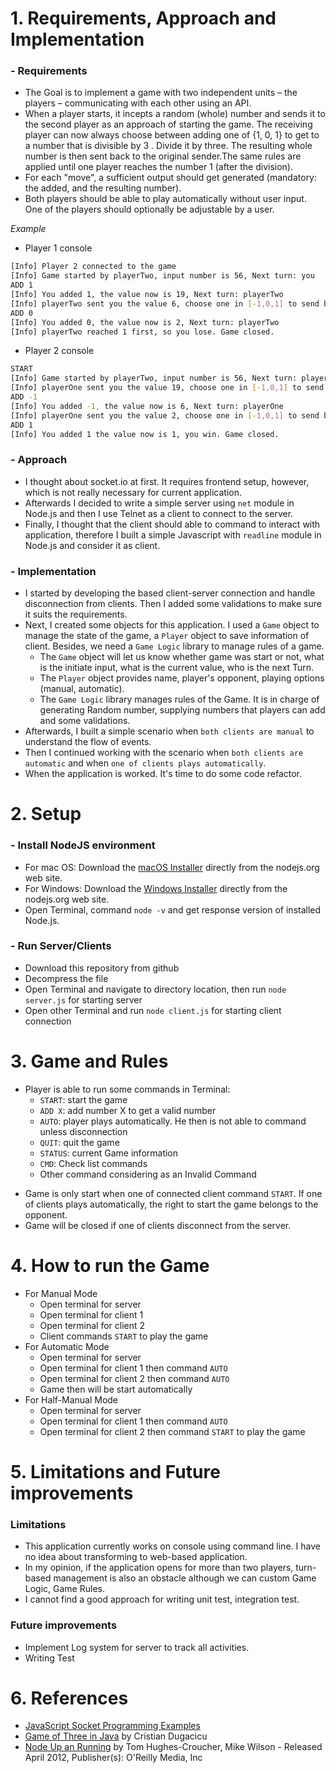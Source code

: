 # 1. Requirements, Approach and Implementation
### - Requirements
* The Goal is to implement a game with two independent units – the players –
communicating with each other using an API.
* When a player starts, it incepts a random (whole) number and sends it to the second
player as an approach of starting the game. The receiving player can now always choose between adding one of {1, 0, 1} to get to a number that is divisible by 3 . Divide it by three. The resulting whole number is then sent back to the original sender.The same rules are applied until one player reaches the number 1 (after the division).
* For each "move", a sufficient output should get generated (mandatory: the added, and
the resulting number).
* Both players should be able to play automatically without user input. One of the players
should optionally be adjustable by a user.

*Example*
* Player 1 console
```sh
[Info] Player 2 connected to the game
[Info] Game started by playerTwo, input number is 56, Next turn: you
ADD 1
[Info] You added 1, the value now is 19, Next turn: playerTwo
[Info] playerTwo sent you the value 6, choose one in [-1,0,1] to send back
ADD 0
[Info] You added 0, the value now is 2, Next turn: playerTwo
[Info] playerTwo reached 1 first, so you lose. Game closed.
```
* Player 2 console
```sh
START
[Info] Game started by playerTwo, input number is 56, Next turn: playerOne
[Info] playerOne sent you the value 19, choose one in [-1,0,1] to send back
ADD -1
[Info] You added -1, the value now is 6, Next turn: playerOne
[Info] playerOne sent you the value 2, choose one in [-1,0,1] to send back
ADD 1
[Info] You added 1 the value now is 1, you win. Game closed.
```
### - Approach
* I thought about socket.io at first. It requires frontend setup, however, which is not really necessary for current application.
* Afterwards I decided to write a simple server using `net` module in Node.js and then I use Telnet as a client to connect to the server.
* Finally, I thought that the client should able to command to interact with application, therefore I built a simple Javascript with `readline` module in Node.js and consider it as client.

### - Implementation
* I started by developing the based client-server connection and handle disconnection from clients. Then I added some validations to make sure it suits the requirements.
* Next, I created some objects for this application. I used a `Game` object to manage the state of the game, a `Player` object to save information of client. Besides, we need a `Game Logic` library to manage rules of a game. 
  * The `Game` object will let us know whether game was start or not, what is the initiate input, what is the current value, who is the next Turn.
  * The `Player` object provides name, player's opponent,  playing options (manual, automatic).
  * The `Game Logic` library manages rules of the Game. It is in charge of generating Random number, supplying numbers that players can add and some validations.
* Afterwards, I built a simple scenario when `both clients are manual` to understand the flow of events.
* Then I continued working with the scenario when `both clients are automatic` and when `one of clients plays automatically`.
* When the application is worked. It's time to do some code refactor.
# 2. Setup
### - Install NodeJS environment
* For mac OS: Download the [macOS Installer] directly from the nodejs.org web site.
* For Windows: Download the [Windows Installer] directly from the nodejs.org web site.
* Open Terminal, command `node -v` and get response version of installed Node.js.
### - Run Server/Clients
* Download this repository from github
* Decompress the file
* Open Terminal and navigate to directory location, then run `node server.js` for starting server
* Open other Terminal and run `node client.js` for starting client connection

# 3. Game and Rules
* Player is able to run some commands in Terminal:
    * `START`: start the game
    * `ADD X`: add number X to get a valid number
    * `AUTO`: player plays automatically. He then is not able to command unless disconnection
    * `QUIT`: quit the game
    * `STATUS`: current Game information
    * `CMD`: Check list commands
    * Other command considering as an Invalid Command
- Game is only start when one of connected client command `START`. If one of clients plays automatically, the right to start the game belongs to the opponent.
- Game will be closed if one of clients disconnect from the server.

# 4. How to run the Game
* For Manual Mode
  * Open terminal for server
  * Open terminal for client 1
  * Open terminal for client 2
  * Client commands `START` to play the game
* For Automatic Mode
  * Open terminal for server
  * Open terminal for client 1 then command `AUTO`
  * Open terminal for client 2 then command `AUTO`
  * Game then will be start automatically
* For Half-Manual Mode
  * Open terminal for server
  * Open terminal for client 1 then command `AUTO`
  * Open terminal for client 2 then command `START` to play the game
# 5. Limitations and Future improvements
### Limitations
* This application currently works on console using command line. I have no idea about transforming to web-based application.
* In my opinion, if the application opens for more than two players, turn-based management is also an obstacle although we can custom Game Logic, Game Rules.
* I cannot find a good approach for writing unit test, integration test.
### Future improvements
* Implement Log system for server to track all activities.
* Writing Test

# 6. References
- [JavaScript Socket Programming Examples]
- [Game of Three in Java] by Cristian Dugacicu
- [Node Up an Running] by Tom Hughes-Croucher, Mike Wilson - Released April 2012, Publisher(s): O'Reilly Media, Inc

[JavaScript Socket Programming Examples]: <https://cs.lmu.edu/~ray/notes/jsnetexamples/>
[Node Up an Running]: <https://www.oreilly.com/library/view/node-up-and/9781449332235/>
[Game of Three in Java]: <https://github.com/razorcd/Game-of-Three>
[Windows Installer]: <https://nodejs.org/en/#home-downloadhead>
[macOS Installer]:<https://nodejs.org/en/#home-downloadhead>
